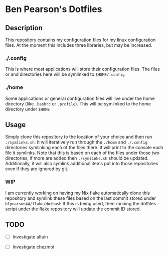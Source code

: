 # Ben Pearson's Dotfiles
## Description
This repository contains my configuration files for my linux configuration files. 
At the moment this includes three libraries, but may be increased.
### ./.config
This is where most applications will store their configuration files. The files or and directories here will be symlinked to `$HOME/.config`
### ./home
Some applications or general configuration files will live under the home directory (like `.bashrc` or `.profile`). This will be symlinked to the home directory under `$HOME`
## Usage
Simply clone this repository to the location of your choice and then run `./symlinks.sh`. It will iteratively run through the `./home` and `./.config` directories symlinking each of the files there. It will print to the console each file it symlinks. Note that this is based on each of the files under those two directories, if more are added then `./symlinks.sh` should be updated. Additionally, it will also symlink additional items put into those repositories even if they are ignored by git.
### WIP
I am currently working on having my Nix flake automatically clone this repository and symlink these files based on the last commit stored under `blpearson44/flake/dothash`
If this is being used, then running the dotfiles script under the flake repository will update the commit ID stored.

## TODO
- [ ] Investigate altuin
- [ ] Investigate chezmoi

